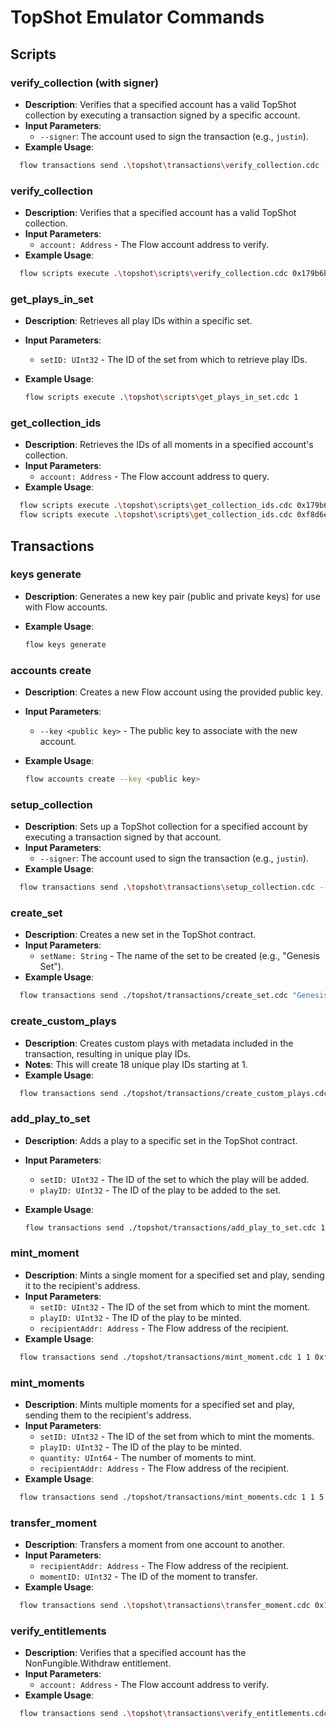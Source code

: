 # TopShot Emulator Commands

## Scripts

### verify_collection (with signer)

- **Description**: Verifies that a specified account has a valid TopShot collection by executing a transaction signed by a specific account.
- **Input Parameters**:
  - `--signer`: The account used to sign the transaction (e.g., `justin`).
- **Example Usage**:

```bash
  flow transactions send .\topshot\transactions\verify_collection.cdc --signer=justin
```

### verify_collection

- **Description**: Verifies that a specified account has a valid TopShot collection.
- **Input Parameters**:
  - `account: Address` - The Flow account address to verify.
- **Example Usage**:

```bash
  flow scripts execute .\topshot\scripts\verify_collection.cdc 0x179b6b1cb6755e31
```

### get_plays_in_set

- **Description**: Retrieves all play IDs within a specific set.
- **Input Parameters**:
  - `setID: UInt32` - The ID of the set from which to retrieve play IDs.
- **Example Usage**:

  ```bash
  flow scripts execute .\topshot\scripts\get_plays_in_set.cdc 1
  ```

### get_collection_ids

- **Description**: Retrieves the IDs of all moments in a specified account's collection.
- **Input Parameters**:
  - `account: Address` - The Flow account address to query.
- **Example Usage**:

```bash
  flow scripts execute .\topshot\scripts\get_collection_ids.cdc 0x179b6b1cb6755e31
  flow scripts execute .\topshot\scripts\get_collection_ids.cdc 0xf8d6e0586b0a20c7
```

## Transactions

### keys generate

- **Description**: Generates a new key pair (public and private keys) for use with Flow accounts.
- **Example Usage**:

  ```bash
  flow keys generate
  ```

### accounts create

- **Description**: Creates a new Flow account using the provided public key.
- **Input Parameters**:
  - `--key <public key>` - The public key to associate with the new account.
- **Example Usage**:

  ```bash
  flow accounts create --key <public key>
  ```

### setup_collection

- **Description**: Sets up a TopShot collection for a specified account by executing a transaction signed by that account.
- **Input Parameters**:
  - `--signer`: The account used to sign the transaction (e.g., `justin`).
- **Example Usage**:

```bash
  flow transactions send .\topshot\transactions\setup_collection.cdc --signer=justin
```

### create_set

- **Description**: Creates a new set in the TopShot contract.
- **Input Parameters**:
  - `setName: String` - The name of the set to be created (e.g., "Genesis Set").
- **Example Usage**:

```bash
  flow transactions send ./topshot/transactions/create_set.cdc "Genesis Set"
```

### create_custom_plays

- **Description**: Creates custom plays with metadata included in the transaction, resulting in unique play IDs.
- **Notes**: This will create 18 unique play IDs starting at 1.
- **Example Usage**:

```bash
  flow transactions send ./topshot/transactions/create_custom_plays.cdc
```

### add_play_to_set

- **Description**: Adds a play to a specific set in the TopShot contract.
- **Input Parameters**:
  - `setID: UInt32` - The ID of the set to which the play will be added.
  - `playID: UInt32` - The ID of the play to be added to the set.
- **Example Usage**:

  ```bash
  flow transactions send ./topshot/transactions/add_play_to_set.cdc 1 1
  ```

### mint_moment

- **Description**: Mints a single moment for a specified set and play, sending it to the recipient's address.
- **Input Parameters**:
  - `setID: UInt32` - The ID of the set from which to mint the moment.
  - `playID: UInt32` - The ID of the play to be minted.
  - `recipientAddr: Address` - The Flow address of the recipient.
- **Example Usage**:

```bash
  flow transactions send ./topshot/transactions/mint_moment.cdc 1 1 0xf8d6e0586b0a20c7
```

### mint_moments

- **Description**: Mints multiple moments for a specified set and play, sending them to the recipient's address.
- **Input Parameters**:
  - `setID: UInt32` - The ID of the set from which to mint the moments.
  - `playID: UInt32` - The ID of the play to be minted.
  - `quantity: UInt64` - The number of moments to mint.
  - `recipientAddr: Address` - The Flow address of the recipient.
- **Example Usage**:

```bash
  flow transactions send ./topshot/transactions/mint_moments.cdc 1 1 5 0xf8d6e0586b0a20c7
```

### transfer_moment

- **Description**: Transfers a moment from one account to another.
- **Input Parameters**:
  - `recipientAddr: Address` - The Flow address of the recipient.
  - `momentID: UInt32` - The ID of the moment to transfer.
- **Example Usage**:

```bash
  flow transactions send .\topshot\transactions\transfer_moment.cdc 0x179b6b1cb6755e31 1
```

### verify_entitlements

- **Description**: Verifies that a specified account has the NonFungible.Withdraw entitlement.
- **Input Parameters**:
  - `account: Address` - The Flow account address to verify.
- **Example Usage**:

```bash
  flow transactions send .\topshot\transactions\verify_entitlements.cdc 0x179b6b1cb6755e31
```
